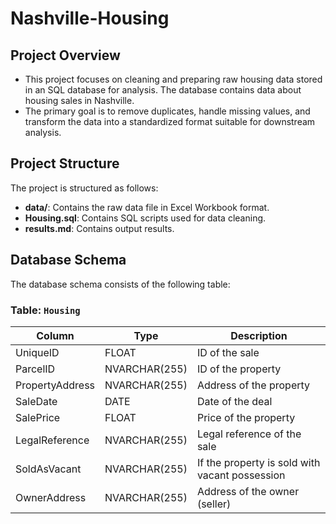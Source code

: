 # Nashville-Housing

## Project Overview

- This project focuses on cleaning and preparing raw housing data stored in an SQL database for analysis. The database contains data about housing sales in Nashville. 
- The primary goal is to remove duplicates, handle missing values, and transform the data into a standardized format suitable for downstream analysis.

## Project Structure

The project is structured as follows:

- **data/**: Contains the raw data file in Excel Workbook format.
- **Housing.sql**: Contains SQL scripts used for data cleaning.
- **results.md**: Contains output results.

## Database Schema

The database schema consists of the following table:

### Table: `Housing`

| Column       | Type    | Description                      |
|--------------|---------|----------------------------------|
| UniqueID    | FLOAT | ID of the sale |
| ParcelID     | NVARCHAR(255) | ID of the property |
| PropertyAddress  | NVARCHAR(255) | Address of the property |
| SaleDate     | DATE | Date of the deal |
| SalePrice     | FLOAT | Price of the property |
| LegalReference     | NVARCHAR(255) | Legal reference of the sale |
| SoldAsVacant     | NVARCHAR(255) | If the property is sold with vacant possession |
| OwnerAddress     | NVARCHAR(255) | Address of the owner (seller) |



